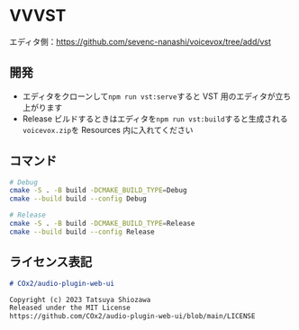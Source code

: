 # VVVST

エディタ側：https://github.com/sevenc-nanashi/voicevox/tree/add/vst

## 開発

- エディタをクローンして`npm run vst:serve`すると VST 用のエディタが立ち上がります
- Release ビルドするときはエディタを`npm run vst:build`すると生成される`voicevox.zip`を Resources 内に入れてください

## コマンド

```bash
# Debug
cmake -S . -B build -DCMAKE_BUILD_TYPE=Debug
cmake --build build --config Debug

# Release
cmake -S . -B build -DCMAKE_BUILD_TYPE=Release
cmake --build build --config Release
```

## ライセンス表記

```md
# COx2/audio-plugin-web-ui

Copyright (c) 2023 Tatsuya Shiozawa
Released under the MIT License
https://github.com/COx2/audio-plugin-web-ui/blob/main/LICENSE
```
